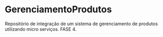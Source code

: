 # GerenciamentoProdutos
Repositório de integração de um sistema de gerenciamento de produtos utilizando micro serviços. FASE 4.

